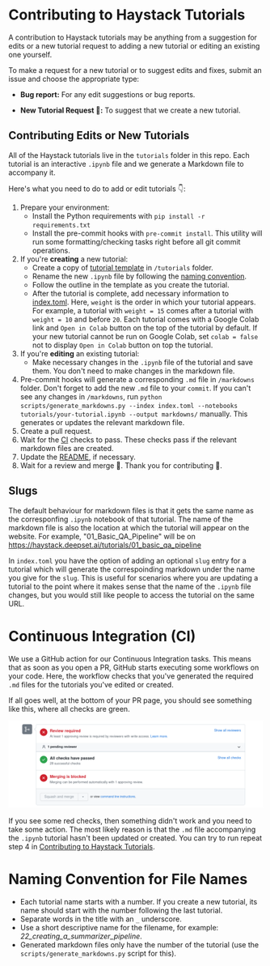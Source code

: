 # Contributing to Haystack Tutorials

A contribution to Haystack tutorials may be anything from a suggestion for edits or a new tutorial request to adding a new tutorial or editing an existing one yourself.

To make a request for a new tutorial or to suggest edits and fixes, submit an issue and choose the appropriate type:

- **Bug  report:** For any edit suggestions or bug reports.

- **New Tutorial Request 📓:** To suggest that we create a new tutorial.

## Contributing Edits or New Tutorials

All of the Haystack tutorials live in the `tutorials` folder in this repo. Each tutorial is an interactive `.ipynb` file and we generate a Markdown file to accompany it.

Here's what you need to do to add or edit tutorials 👇:

1. Prepare your environment:
   - Install the Python requirements with `pip install -r requirements.txt`
   - Install the pre-commit hooks with `pre-commit install`. This utility will run some formatting/checking
   tasks right before all git commit operations.
2. If you're **creating** a new tutorial:
   - Create a copy of [tutorial template](/tutorials/template.ipynb) in `/tutorials` folder.
   - Rename the new `.ipynb` file by following the [naming convention](#naming-convention-for-file-names).
   - Follow the outline in the template as you create the tutorial.
   - After the tutorial is complete, add necessary information to [index.toml](/index.toml). Here, `weight` is the order in which your tutorial appears. For example, a tutorial with `weight = 15` comes after a tutorial with `weight = 10` and before `20`. Each tutorial comes with a Google Colab link and `Open in Colab` button on the top of the tutorial by default. If your new tutorial cannot be run on Google Colab, set `colab = false` not to display `Open in Colab` button on top the tutorial.
3. If you're **editing** an existing tutorial:
   - Make necessary changes in the `.ipynb` file of the tutorial and save them. You don't need to make changes in the markdown file. 
4. Pre-commit hooks will generate a corresponding `.md` file in `/markdowns` folder. Don't forget to add the new `.md` file to your `commit`. If you can't see any changes in `/markdowns`, run `python scripts/generate_markdowns.py --index index.toml --notebooks tutorials/your-tutorial.ipynb --output markdowns/` manually. This generates or updates the relevant markdown file.
5. Create a pull request.
6. Wait for the [CI](#ci-continuous-integration) checks to pass.
   These checks pass if the relevant markdown files are created.
7. Update the [README](./README.md), if necessary.
8. Wait for a review and merge 🎉. Thank you for contributing 💙.

## Slugs

The default behaviour for markdown files is that it gets the same name as the corresponfing `.ipynb` notebook of that tutorial. The name of the markdown file is also the location at which the tutorial will appear on the website. 
For example, "01_Basic_QA_Pipeline" will be on https://haystack.deepset.ai/tutorials/01_basic_qa_pipeline

In `index.toml` you have the option of adding an optional `slug` entry for a tutorial which will generate the correspoinding markdown under the name you give for the `slug`. This is useful for scenarios where you are updating a tutorial to the point where it makes sense that the name of the `.ipynb` file changes, but you would still like people to access the tutorial on the same URL.

# Continuous Integration (CI)

We use a GitHub action for our Continuous Integration tasks. This means that as soon as you open a PR, GitHub starts executing some workflows on your code. Here, the workflow checks that you've generated the required `.md` files for the tutorials you've edited or created.

If all goes well, at the bottom of your PR page, you should see something like this, where all checks are green.

![](https://raw.githubusercontent.com/deepset-ai/haystack/main/docs/img/ci-success.png)

If you see some red checks, then something didn't work and you need to take some action. The most likely reason is that the `.md` file accompanying the `.ipynb` tutorial hasn't been updated or created. You can try to run repeat step 4 in [Contributing to Haystack Tutorials](#contributing-to-haystack-tutorials).

# Naming Convention for File Names

- Each tutorial name starts with a number. If you create a new tutorial, its name should start with the number following the last tutorial. 
- Separate words in the title with an `_` underscore.
- Use a short descriptive name for the filename, for example: *22_creating_a_summarizer_pipeline*.
- Generated markdown files only have the number of the tutorial (use the `scripts/generate_markdowns.py` script for this).
